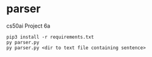 # parser
 cs50ai Project 6a
 
```
pip3 install -r requirements.txt
py parser.py
py parser.py <dir to text file containing sentence>
```
